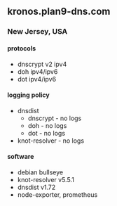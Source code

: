 ## kronos.plan9-dns.com
### New Jersey, USA

#### protocols
- dnscrypt v2 ipv4
- doh ipv4/ipv6
- dot ipv4/ipv6

#### logging policy
- dnsdist
  - dnscrypt - no logs
  - doh - no logs
  - dot - no logs
- knot-resolver - no logs

#### software
- debian bullseye
- knot-resolver v5.5.1
- dnsdist v1.72
- node-exporter, prometheus
